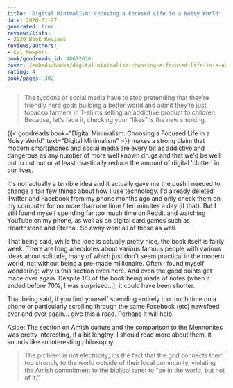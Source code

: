 ```yaml
---
title: 'Digital Minimalism: Choosing a Focused Life in a Noisy World'
date: 2020-01-27
generated: true
reviews/lists:
- 2020 Book Reviews
reviews/authors:
- Cal Newport
book/goodreads_id: 40672036
cover: /embeds/books/digital-minimalism-choosing-a-focused-life-in-a-noisy-world.jpg
rating: 4
book/pages: 302
---
```

> The tycoons of social media have to stop pretending that they’re friendly nerd gods building a better world and admit they’re just tobacco farmers in T-shirts selling an addictive product to children. Because, let’s face it, checking your “likes” is the new smoking.

{{< goodreads book="Digital Minimalism: Choosing a Focused Life in a Noisy World" text="Digital Minimalism" >}} makes a strong claim that modern smartphones and social media are every bit as addictive and dangerous as any number of more well known drugs and that we'd be well put to cut out or at least drastically reduce the amount of digital 'clutter' in our lives.  

<!--more-->

It's not actually a terrible idea and it actually gave me the push I needed to change a fair few things about how I use technology. I'd already deleted Twitter and Facebook from my phone months ago and only check them on my computer for no more than one time / ten minutes a day (if that). But I still found myself spending far too much time on Reddit and watching YouTube on my phone, as well as on digital card games such as Hearthstone and Eternal. So away went all of those as well.  

That being said, while the idea is actually pretty nice, the book itself is fairly week. There are long anecdotes about various famous people with various ideas about solitude, many of which just don't seem practical in the modern world, not without being a pre-made millionaire. Often I found myself wondering: why is this section even here. And even the good points get made over again. Despite 1/3 of the book being made of notes (when it ended before 70%, I was surprised...), it could have been shorter.  

That being said, if you find yourself spending entirely too much time on a phone or particularly scrolling through the same Facebook (etc) newsfeed over and over again... give this a read. Perhaps it will help.  

Aside: The section on Amish culture and the comparison to the Mennonites was pretty interesting, if a bit lengthy. I should read more about them, it sounds like an interesting philosophy.  

> The problem is not electricity; it’s the fact that the grid connects them too strongly to the world outside of their local community, violating the Amish commitment to the biblical tenet to “be in the world, but not of it.”